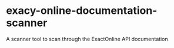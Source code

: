 # exacy-online-documentation-scanner
A scanner tool to scan through the ExactOnline API documentation
